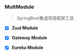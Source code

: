 ### MultModule

> SpringBoot集成常用框架工具

- [x] **Zuul Module**

- [x] **Gateway Module**

- [x] **Eureka Module**